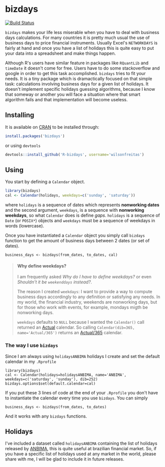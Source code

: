 [cran-bizdays]: http://cran.r-project.org/web/packages/bizdays/index.html
[ANBIMA]: http://portal.anbima.com.br/Pages/home.aspx

# bizdays

[![Build Status](https://travis-ci.org/wilsonfreitas/R-bizdays.svg?branch=master)](https://travis-ci.org/wilsonfreitas/R-bizdays)

`bizdays` makes your life less miserable when you have to deal with business days calculations.
For many countries it is pretty much usual the use of business days to price financial instruments.
Usually Excel's `NETWORKDAYS` is fairly at hand and once you have a list of holidays this is quite easy to put your data into a spreadsheet and make things happen.

Although R's users have similar feature in packages like `RQuantLib` and `timeDate` it doesn't come for free.
Users have to do some stackoverflow and google in order to get this task accomplished.
`bizdays` tries to fit your needs. It is a tiny package which is dramactically focused on that simple task: calculations involving business days for a given list of holidays.
It doesn't implement specific holidays guessing algorithms, because I know that someway or another you will face a situation where that smart algorithm fails and that implementation will become useless.


## Installing

It is available on [CRAN][cran-bizdays] to be installed through:

```R
install.packages('bizdays')
```

or using `devtools`

```R
devtools::install_github('R-bizdays', username='wilsonfreitas')
```

## Using

You start by defining a `Calendar` object.

```R
library(bizdays)
cal <- Calendar(holidays, weekdays=c('sunday', 'saturday'))
```

where `holidays` is a sequence of dates which represents **nonworking dates** and the second argument, `weekdays`, is a sequence with **nonworking weekdays**, so what `Calendar` does is define *gaps*.
`holidays` is a sequence of `Date` (or `POSIX*`) objects and 
`weekdays` must be a sequence of weekdays in words (lowercase).

Once you have instantiated a `Calendar` object you simply call `bizdays` function to get the amount of business days between 2 dates (or set of dates).

```{r}
business_days <- bizdays(from_dates, to_dates, cal)
```

> #### Why define weekdays?
> 
> I am frequently asked *Why do I have to define weekdays?* or even *Shouldn't it be `weekenddays` instead?*.
> 
> The reason I created `weekdays`:
> I want to provide a way to compute business days accordingly to any definition or satisfying any needs.
> In my world, the financial industry, weekends are nonworking days, but for those who work with events, for example, mondays migth be nonworking days.
> 
> `weekdays` defaults to `NULL` because I wanted the `Calendar()` call returned an [Actual](http://en.wikipedia.org/wiki/Day_count_convention#Actual_methods) calendar.
> So calling `Calendar(dib=365, name='Actual/365')` returns an [Actual/365](http://en.wikipedia.org/wiki/Day_count_convention#Actual.2F365_Fixed) calendar.


### The way I use `bizdays`

Since I am always using `holidaysANBIMA` holidays I create and set the default calendar in my `.Rprofile`

```{r}
library(bizdays)
cal <- Calendar(holidays=holidaysANBIMA, name='ANBIMA', weekdays=c('saturday', 'sunday'), dib=252)
bizdays.options$set(default.calendar=cal)
```

If you put these 3 lines of code at the end of your `.Rprofile` you don't have to instantiate the calendar every time you use `bizdays`.
You can simply

```{r}
business_days <- bizdays(from_dates, to_dates)
```

And it works with any `bizdays` functions.

## Holidays

I've included a dataset called `holidaysANBIMA` containing the list of holidays released by [ANBIMA][ANBIMA], this is quite useful at brazilian financial market.
So, if you have a specific list of holidays used at any market in the world, please share with me, I will be glad to include it in future releases.

